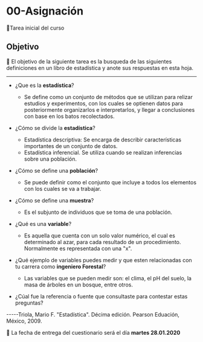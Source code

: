 # 00-Asignación
:card_index:Tarea inicial del curso

## Objetivo

:dart: El objetivo de la siguiente tarea es la busqueda de las siguientes definiciones en un libro de estadística y anote sus respuestas en esta hoja.

-----

+ ¿Que es la __estadística__?
  + Se define como un conjunto de métodos que se utilizan para relizar estudios y       experimentos, con los cuales se optienen datos para posteriormente organizarlos     e interpretarlos, y llegar a conclusiones con base en los batos recolectados.

+ ¿Cómo se divide la __estadística__?
  + Estadística descriptiva: Se encarga de describir características importantes de     un conjunto de datos.
  + Estadística inferencial. Se utiliza cuando se realizan inferencias sobre una        población.

+ ¿Cómo se define una __población__?
    + Se puede definir como el conjunto que incluye a todos los elementos con los         cuales se va a trabajar.


+ ¿Cómo se define una __muestra__?
  + Es el subjunto de individuos que se toma de una población.

+ ¿Qué es una __variable__?
  + Es aquella que cuenta con un solo valor numérico, el cual es determinado al       azar, para cada resultado de un procedimiento. Normalmente es representada con una   "x".

+ ¿Qué ejemplo de variables puedes medir y que esten relacionadas con tu carrera como __ingeniero Forestal__?
  + Las variables que se pueden medir son: el clima, el pH del suelo, la masa de        árboles en un bosque, entre otros.

+ ¿Cúal fue la referencia o fuente que consultaste para contestar estas preguntas?

-----Triola, Mario F. "Estadística". Décima edición. Pearson Eduación, México, 2009.

:card_index: La fecha de entrega del cuestionario será el día __martes 28.01.2020__

